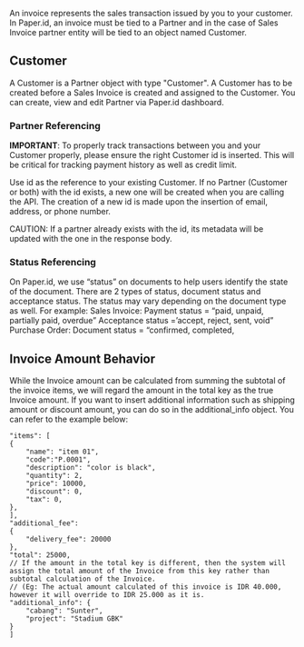 An invoice represents the sales transaction issued by you to your customer. In Paper.id, an invoice must be tied to a Partner and in the case of Sales Invoice partner entity will be tied to an object named Customer.

<H2 fontWeight="{400}">Customer</H2>

A Customer is a Partner object with type "Customer". A Customer has to be created before a Sales Invoice is created and assigned to the Customer. You can create, view and edit Partner via Paper.id dashboard.

<h3 fontWeight="{400}">Partner Referencing</h3>

**IMPORTANT**: To properly track transactions between you and your Customer  properly, please ensure the right Customer id is inserted. This will be critical for tracking payment history as well as credit limit.

Use id as the reference to your existing Customer. If no Partner (Customer or both) with the id exists, a new one will be created when you are calling the API. The creation of a new id is made upon the insertion of email, address, or phone number.

CAUTION: If a partner already exists with the id, its metadata will be updated with the one in the response body.

<h3 fontWeight="{400}">Status Referencing</h3>

On Paper.id, we use “status” on documents to help users identify the state of the document. There are 2 types of status, document status and acceptance status. The status may vary depending on the document type as well. For example:
Sales Invoice:
Payment status = “paid, unpaid, partially paid, overdue”
Acceptance status =’accept, reject, sent, void”
Purchase Order:
Document status = “confirmed, completed, 

<H2 fontWeight="{400}">Invoice Amount Behavior</H2>
While the Invoice amount can be calculated from summing the subtotal of the invoice items, we will regard the amount in the total key as the true Invoice amount. If you want to insert additional information such as shipping amount or discount amount, you can do so in the additional_info object.
You can refer to the example below:

```
"items": [
{
    "name": "item 01",
    "code":"P.0001",
    "description": "color is black",
    "quantity": 2,
    "price": 10000,
    "discount": 0,
    "tax": 0,
},
],
"additional_fee":
{
    "delivery_fee": 20000
},
"total": 25000,   
// If the amount in the total key is different, then the system will assign the total amount of the Invoice from this key rather than subtotal calculation of the Invoice. 
// (Eg: The actual amount calculated of this invoice is IDR 40.000, however it will override to IDR 25.000 as it is.
"additional_info": {
    "cabang": "Sunter",
    "project": "Stadium GBK"
}
]
```